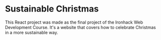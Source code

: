 # Sustainable Christmas

This React project was made as the final project of the Ironhack Web Development Course. It's a website that covers how to celebrate Christmas in a more sustainable way.
